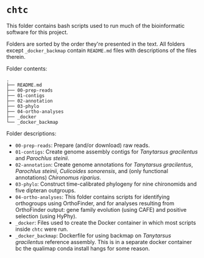 
# `chtc`

This folder contains bash scripts used to run much of the bioinformatic
software for this project.


Folders are sorted by the order they're presented in the text.
All folders except `_docker_backmap` contain `README.md` files with 
descriptions of the files therein.


Folder contents:

```
.
├── README.md
├── 00-prep-reads
├── 01-contigs
├── 02-annotation
├── 03-phylo
├── 04-ortho-analyses
├── _docker
└── _docker_backmap
```


Folder descriptions:

- `00-prep-reads`: Prepare (and/or download) raw reads.
- `01-contigs`: Create genome assembly contigs for *Tanytarsus gracilentus* and 
  *Parochlus steinii*.
- `02-annotation`: Create genome annotations for *Tanytarsus gracilentus*, 
  *Parochlus steinii*, *Culicoides sonorensis*, and (only functional 
  annotations) *Chironomus riparius*.
- `03-phylo`: Construct time-calibrated phylogeny for nine chironomids and 
  five dipteran outgroups.
- `04-ortho-analyses`: This folder contains scripts for identifying orthogroups
  using OrthoFinder, and for analyses resulting from OrthoFinder output: 
  gene family evolution (using CAFE) and positive selection (using HyPhy).
- `_docker`: Files used to create the Docker container in which most scripts
  inside `chtc` were run.
- `_docker_backmap`: Dockerfile for using backmap on *Tanytarsus gracilentus*
  reference assembly. This is in a separate docker container bc the qualimap 
  conda install hangs for some reason.

